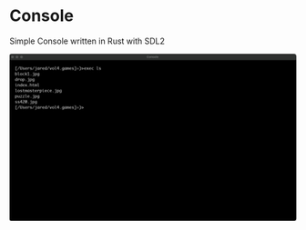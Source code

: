 # Console

Simple Console written in Rust with SDL2

![ScreenShot1](https://github.com/lostjared/Console/blob/main/screens/screenshot1.jpg?raw=true "screenshot1")

